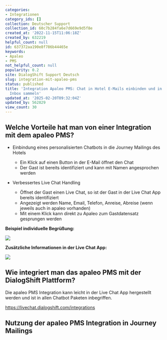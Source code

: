 ```yaml
---
categories:
- Integrationen
category_ids: []
collection: Deutscher Support
collection_id: 60c7b284fa6e7d669e9d5f8e
created_at: '2022-11-15T11:06:18Z'
created_by: 632219
helpful_count: null
id: 637372aa190e8f786b44465e
keywords:
- Apaleo
- PMS
not_helpful_count: null
popularity: 0.2
site: DialogShift Support Deutsch
slug: integration-mit-apaleo-pms
status: published
title: 'Integration Apaleo PMS: Chat in Hotel E-Mails einbinden und in einer eigenen
  Inbox sammeln'
updated_at: '2025-02-20T09:32:04Z'
updated_by: 562829
view_count: 30
---
```


## Welche Vorteile hat man von einer Integration mit dem apaleo PMS?

  


  * Einbindung eines personalisierten Chatbots in die Journey Mailings des Hotels
    * Ein Klick auf einen Button in der E-Mail öffnet den Chat
    * Der Gast ist bereits identifiziert und kann mit Namen angesprochen werden

  


  * Verbessertes Live Chat Handling
    * Öffnet der Gast einen Live Chat, so ist der Gast in der Live Chat App bereits identifiziert
    * Angezeigt werden Name, Email, Telefon, Anreise, Abreise (wenn jeweils auch in apaleo vorhanden)
    * Mit einem Klick kann direkt zu Apaleo zum Gastdatensatz gesprungen werden

  


 **Beispiel individuelle Begrüßung:**

![](https://s3.amazonaws.com/helpscout.net/docs/assets/60c74eabb899954cddd470ce/images/6571db9b18590a2d69aaa089/file-iUoGMphgVa.png)

  


 **Zusätzliche Informationen in der Live Chat App:**

![](https://s3.amazonaws.com/helpscout.net/docs/assets/60c74eabb899954cddd470ce/images/6571dbc832f731345fe1b8ca/file-NEqDlxvgfe.png)

  


## Wie integriert man das apaleo PMS mit der DialogShift Plattform?

Die apaleo PMS Integration kann leicht in der Live Chat App hergestellt werden und ist in allen Chatbot Paketen inbegriffen.

<https://livechat.dialogshift.com/integrations>

  
  


## Nutzung der apaleo PMS Integration in Journey Mailings
